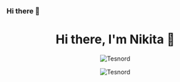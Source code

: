 ### Hi there 👋
<h1 align="center">Hi there, I'm Nikita 👋</h1>

<p align="center"><img src="https://github-readme-stats.vercel.app/api/top-langs?username=Tesnord&layout=compact&langs_count=6" alt="Tesnord" /></p>

<p align="center"><img src="https://github-readme-stats.vercel.app/api?username=Tesnord&show_icons=true&count_private=true" alt="Tesnord" /></p>

